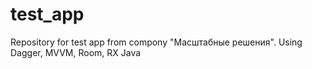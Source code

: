 # test_app
Repository for test app from compony "Масштабные решения". Using Dagger, MVVM, Room, RX Java
